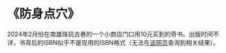 # 《防身点穴》

2024年2月份在南雄珠玑古巷的一个小商店门口用10元买到的奇书。出版时间不详，书背后的ISBN似乎不是现用的ISBN格式（无法在[该网页](https://isbnsearch.org/)查询到相关结果）。
